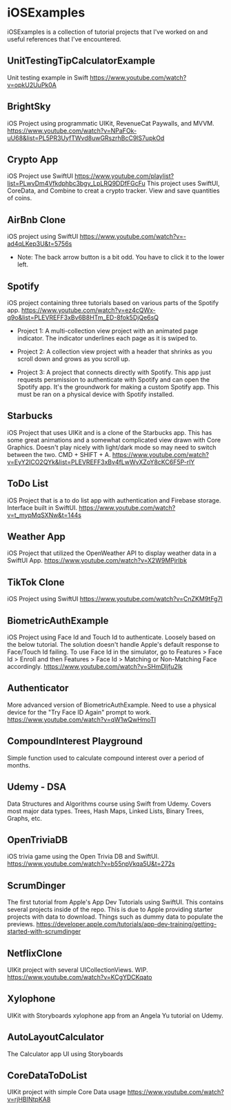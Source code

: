 # iOSExamples
iOSExamples is a collection of tutorial projects that I've worked on and useful references that I've encountered.  

## UnitTestingTipCalculatorExample
Unit testing example in Swift
https://www.youtube.com/watch?v=opkU2UuPk0A


## BrightSky
iOS Project using programmatic UIKit, RevenueCat Paywalls, and MVVM.
https://www.youtube.com/watch?v=NPaFOk-uU68&list=PL5PR3UyfTWvd8uwGRszrhBcC9lS7upkOd


## Crypto App
iOS Project use SwiftUI
https://www.youtube.com/playlist?list=PLwvDm4Vfkdphbc3bgy_LpLRQ9DDfFGcFu
This project uses SwiftUI, CoreData, and Combine to creat a crypto tracker. View and save quantities of coins. 


## AirBnb Clone
iOS project using SwiftUI
https://www.youtube.com/watch?v=-ad4qLKep3U&t=5756s
* Note: The back arrow button is a bit odd. You have to click it to the lower left. 


## Spotify
iOS project containing three tutorials based on various parts of the Spotify app. 
https://www.youtube.com/watch?v=ez4cQWx-q9o&list=PLEVREFF3xBv6B8HTm_ED-8fok5DjQe6sQ

- Project 1: A multi-collection view project with an animated page indicator. The indicator underlines each page as it is swiped to. 

- Project 2: A collection view project with a header that shrinks as you scroll down and grows as you scroll up. 

- Project 3: A project that connects directly with Spotify. This app just requests persmission to authenticate with Spotify and can open the Spotify app. It's the groundwork for making a custom Spotify app. This must be ran on a physical device with Spotify installed. 


## Starbucks
iOS Project that uses UIKit and is a clone of the Starbucks app. This has some great animations and a somewhat complicated view drawn with Core Graphics. Doesn't play nicely with light/dark mode so may need to switch between the two. CMD + SHIFT + A.
https://www.youtube.com/watch?v=EyY2ICO2QYk&list=PLEVREFF3xBv4fLwWvXZoY8cKC6F5P-rlY


## ToDo List
iOS Project that is a to do list app with authentication and Firebase storage. Interface built in SwiftUI.
https://www.youtube.com/watch?v=t_mypMqSXNw&t=144s


## Weather App
iOS Project that utilized the OpenWeather API to display weather data in a SwiftUI App.
https://www.youtube.com/watch?v=X2W9MPjrIbk


## TikTok Clone
iOS Project using SwiftUI
https://www.youtube.com/watch?v=CnZKM9tFg7I


## BiometricAuthExample
iOS Project using Face Id and Touch Id to authenticate. Loosely based on the below tutorial. The solution doesn't handle Apple's default response to Face/Touch Id failing. To use Face Id in the simulator, go to Features > Face Id > Enroll and then Features > Face Id > Matching or Non-Matching Face accordingly. 
https://www.youtube.com/watch?v=SHmDljfu2lk


## Authenticator
More advanced version of BiometricAuthExample. Need to use a physical device for the "Try Face ID Again" prompt to work. 
https://www.youtube.com/watch?v=qW1wQwHmoTI


## CompoundInterest Playground
Simple function used to calculate compound interest over a period of months. 


## Udemy - DSA
Data Structures and Algorithms course using Swift from Udemy. Covers most major data types. Trees, Hash Maps, Linked Lists, Binary Trees, Graphs, etc. 


## OpenTriviaDB
iOS trivia game using the Open Trivia DB and SwiftUI. 
https://www.youtube.com/watch?v=b55npVkqa5U&t=272s


## ScrumDinger
The first tutorial from Apple's App Dev Tutorials using SwiftUI. This contains several projects inside of the repo. This is due to Apple providing starter projects with data to download. Things such as dummy data to populate the previews. 
https://developer.apple.com/tutorials/app-dev-training/getting-started-with-scrumdinger


## NetflixClone
UIKit project with several UICollectionViews. WIP. 
https://www.youtube.com/watch?v=KCgYDCKqato


## Xylophone
UIKit with Storyboards xylophone app from an Angela Yu tutorial on Udemy. 


## AutoLayoutCalculator
The Calculator app UI using Storyboards


## CoreDataToDoList
UIKit project with simple Core Data usage
https://www.youtube.com/watch?v=rjHBINtpKA8

